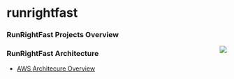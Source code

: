 runrightfast
============

### RunRightFast Projects Overview
<img align="right" src="https://raw.github.com/runrightfast/runrightfast/master/docs/images/runrightfast-projects.png" />

### RunRightFast Architecture
- [AWS Architecure Overview](https://raw.github.com/runrightfast/runrightfast/master/docs/images/runrightfast-aws-architecture-overview.png)
